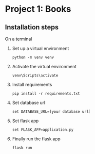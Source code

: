 # Project 1: Books

## Installation steps

On a terminal

1. Set up a virtual environment 

    `python -m venv venv`
    
2. Activate the virtual environment

    `venv\Scripts\activate`
    
3. Install requirements

    `pip install -r requirements.txt`
    
4. Set database url

    `set DATABASE_URL=[your database url]`
    
5. Set flask app

    `set FLASK_APP=application.py`
    
6. Finally run the flask app

    `flask run`
